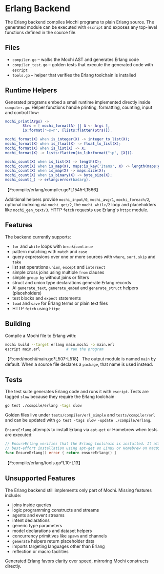 # Erlang Backend

The Erlang backend compiles Mochi programs to plain Erlang source. The generated module can be executed with `escript` and exposes any top-level functions defined in the source file.

## Files

- `compiler.go` – walks the Mochi AST and generates Erlang code
- `compiler_test.go` – golden tests that execute the generated code with `escript`
- `tools.go` – helper that verifies the Erlang toolchain is installed

## Runtime Helpers

Generated programs embed a small runtime implemented directly inside `compiler.go`. Helper functions handle printing, formatting, counting, input and control flow:

```erlang
mochi_print(Args) ->
        Strs = [ mochi_format(A) || A <- Args ],
        io:format("~s~n", [lists:flatten(Strs)]).

mochi_format(X) when is_integer(X) -> integer_to_list(X);
mochi_format(X) when is_float(X) -> float_to_list(X);
mochi_format(X) when is_list(X) -> X;
mochi_format(X) -> lists:flatten(io_lib:format("~p", [X])).

mochi_count(X) when is_list(X) -> length(X);
mochi_count(X) when is_map(X), maps:is_key('Items', X) -> length(maps:get('Items', X));
mochi_count(X) when is_map(X) -> maps:size(X);
mochi_count(X) when is_binary(X) -> byte_size(X);
mochi_count(_) -> erlang:error(badarg).
```
【F:compile/erlang/compiler.go†L1545-L1566】

Additional helpers provide `mochi_input/0`, `mochi_avg/1`, `mochi_foreach/2`, optional indexing via `mochi_get/2`, the `mochi_while/2` loop and placeholders like `mochi_gen_text/3`. HTTP `fetch` requests use Erlang's `httpc` module.

## Features

The backend currently supports:

- `for` and `while` loops with `break`/`continue`
- pattern matching with `match` and `case`
- query expressions over one or more sources with `where`, `sort`, `skip` and `take`
- list set operations `union`, `except` and `intersect`
- simple cross joins using multiple `from` clauses
- simple `group by` without joins or filters
- struct and union type declarations generate Erlang records
- AI `generate_text`, `generate_embed` and `generate_struct` helpers (placeholders)
- test blocks and `expect` statements
- `load` and `save` for Erlang terms or plain text files
- HTTP `fetch` using `httpc`

## Building

Compile a Mochi file to Erlang with:

```bash
mochi build --target erlang main.mochi -o main.erl
escript main.erl            # run the program
```
【F:cmd/mochi/main.go†L507-L518】
The output module is named `main` by default. When a source file declares a `package`, that name is used instead.

## Tests

The test suite generates Erlang code and runs it with `escript`. Tests are tagged `slow` because they require the Erlang toolchain:

```bash
go test ./compile/erlang -tags slow
```

Golden files live under `tests/compiler/erl_simple` and `tests/compiler/erl` and can be updated with `go test -tags slow -update ./compile/erlang`.

`EnsureErlang` attempts to install Erlang via `apt-get` or Homebrew when tests are executed:

```go
// EnsureErlang verifies that the Erlang toolchain is installed. It attempts a
// best-effort installation using apt-get on Linux or Homebrew on macOS.
func EnsureErlang() error { return ensureErlang() }
```
【F:compile/erlang/tools.go†L10-L13】

## Unsupported Features

The Erlang backend still implements only part of Mochi. Missing features include:

- joins inside queries
- logic programming constructs and streams
- agents and event streams
- intent declarations
- generic type parameters
- model declarations and dataset helpers
- concurrency primitives like `spawn` and channels
- `generate` helpers return placeholder data
- imports targeting languages other than Erlang
- reflection or macro facilities

Generated Erlang favors clarity over speed, mirroring Mochi constructs directly.
